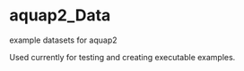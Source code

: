 # aquap2_Data
 example datasets for aquap2

Used currently for testing and creating executable examples.
